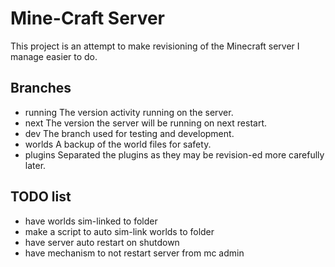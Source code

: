 Mine-Craft Server
=================

This project is an attempt to make revisioning of the Minecraft server I manage easier to do.

Branches
--------
- running
  The version activity running on the server.
- next
  The version the server will be running on next restart.
- dev
  The branch used for testing and development.
- worlds
  A backup of the world files for safety.
- plugins
  Separated the plugins as they may be revision-ed more carefully later.


TODO list
---------
- have worlds sim-linked to folder
- make a script to auto sim-link worlds to folder
- have server auto restart on shutdown
- have mechanism to not restart server from mc admin
